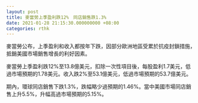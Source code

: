 ```yaml
---
layout: post
title: 麥當勞上季盈利跌12%　同店銷售跌1.3%
date: 2021-01-28 21:15:30.000000000 +08:00
categories: rthk
---
```


麥當勞公布，上季盈利和收入都按年下跌，因部分歐洲地區受累於抗疫封鎖措施，抵銷美國市場銷售增長的利好因素。

麥當勞上季盈利跌12%至13.8億美元，扣除一次性項目後，每股盈利1.7美元，低過市場預期的1.78美元。收入跌2%至53.1億美元，低過市場預期的53.7億美元。

期內，環球同店銷售下跌1.3%，跌幅略少過預期的1.46%。當中美國市場同店銷售上升5.5%，升幅高過市場預期的5.15%。
